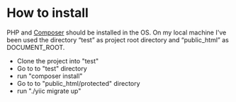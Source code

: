 # How to install


PHP and [Composer](https://getcomposer.org/) should be installed in the OS.  On my local machine I've been used the directory “test”  as project root directory and “public_html” as DOCUMENT_ROOT.

  - Clone the project into "test"
  - Go to to "test" directory
  - run "composer install"
  - Go to to "public_html/protected" directory
  - run "./yiic migrate up"
